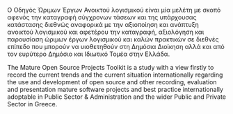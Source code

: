 
Ο Οδηγός Ώριμων Έργων Ανοικτού λογισμικού είναι μία μελέτη με σκοπό αφενός την καταγραφή σύγχρονων τάσεων και της υπάρχουσας κατάστασης διεθνώς αναφορικά με την αξιοποίηση και ανάπτυξη ανοικτού λογισμικού και αφετέρου την καταγραφή, αξιολόγηση και παρουσίαση ώριμων έργων λογισμικού και καλών πρακτικών σε διεθνές επίπεδο που μπορούν να υιοθετηθούν στη Δημόσια Διοίκηση αλλά και από τον ευρύτερο Δημόσιο και Ιδιωτικό Τομέα στην Ελλάδα.


The Mature Open Source Projects Toolkit is a study with a view firstly to record the current trends and the current situation internationally regarding the use and development of open source and other recording, evaluation and presentation mature software projects and best practice internationally adoptable in Public Sector & Administration and the wider Public and Private Sector in Greece.
